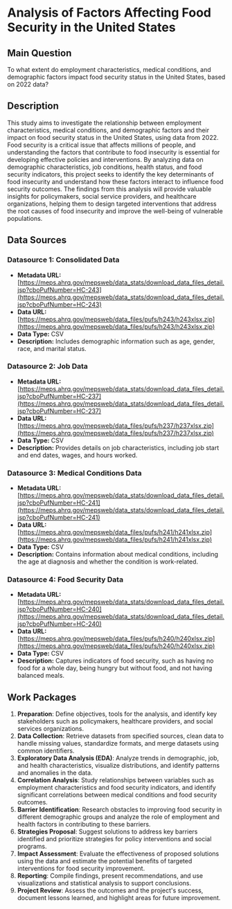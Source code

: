 # Analysis of Factors Affecting Food Security in the United States

## Main Question
To what extent do employment characteristics, medical conditions, and demographic factors impact food security status in the United States, based on 2022 data?

## Description
This study aims to investigate the relationship between employment characteristics, medical conditions, and demographic factors and their impact on food security status in the United States, using data from 2022. Food security is a critical issue that affects millions of people, and understanding the factors that contribute to food insecurity is essential for developing effective policies and interventions. By analyzing data on demographic characteristics, job conditions, health status, and food security indicators, this project seeks to identify the key determinants of food insecurity and understand how these factors interact to influence food security outcomes. The findings from this analysis will provide valuable insights for policymakers, social service providers, and healthcare organizations, helping them to design targeted interventions that address the root causes of food insecurity and improve the well-being of vulnerable populations.

## Data Sources

### Datasource 1: Consolidated Data
- **Metadata URL:** [https://meps.ahrq.gov/mepsweb/data_stats/download_data_files_detail.jsp?cboPufNumber=HC-243](https://meps.ahrq.gov/mepsweb/data_stats/download_data_files_detail.jsp?cboPufNumber=HC-243)
- **Data URL:** [https://meps.ahrq.gov/mepsweb/data_files/pufs/h243/h243xlsx.zip](https://meps.ahrq.gov/mepsweb/data_files/pufs/h243/h243xlsx.zip)
- **Data Type:** CSV
- **Description:** Includes demographic information such as age, gender, race, and marital status.

### Datasource 2: Job Data
- **Metadata URL:** [https://meps.ahrq.gov/mepsweb/data_stats/download_data_files_detail.jsp?cboPufNumber=HC-237](https://meps.ahrq.gov/mepsweb/data_stats/download_data_files_detail.jsp?cboPufNumber=HC-237)
- **Data URL:** [https://meps.ahrq.gov/mepsweb/data_files/pufs/h237/h237xlsx.zip](https://meps.ahrq.gov/mepsweb/data_files/pufs/h237/h237xlsx.zip)
- **Data Type:** CSV
- **Description:** Provides details on job characteristics, including job start and end dates, wages, and hours worked.

### Datasource 3: Medical Conditions Data
- **Metadata URL:** [https://meps.ahrq.gov/mepsweb/data_stats/download_data_files_detail.jsp?cboPufNumber=HC-241](https://meps.ahrq.gov/mepsweb/data_stats/download_data_files_detail.jsp?cboPufNumber=HC-241)
- **Data URL:** [https://meps.ahrq.gov/mepsweb/data_files/pufs/h241/h241xlsx.zip](https://meps.ahrq.gov/mepsweb/data_files/pufs/h241/h241xlsx.zip)
- **Data Type:** CSV
- **Description:** Contains information about medical conditions, including the age at diagnosis and whether the condition is work-related.

### Datasource 4: Food Security Data
- **Metadata URL:** [https://meps.ahrq.gov/mepsweb/data_stats/download_data_files_detail.jsp?cboPufNumber=HC-240](https://meps.ahrq.gov/mepsweb/data_stats/download_data_files_detail.jsp?cboPufNumber=HC-240)
- **Data URL:** [https://meps.ahrq.gov/mepsweb/data_files/pufs/h240/h240xlsx.zip](https://meps.ahrq.gov/mepsweb/data_files/pufs/h240/h240xlsx.zip)
- **Data Type:** CSV
- **Description:** Captures indicators of food security, such as having no food for a whole day, being hungry but without food, and not having balanced meals.

## Work Packages

1. **Preparation**: Define objectives, tools for the analysis, and identify key stakeholders such as policymakers, healthcare providers, and social services organizations.
2. **Data Collection**: Retrieve datasets from specified sources, clean data to handle missing values, standardize formats, and merge datasets using common identifiers.
3. **Exploratory Data Analysis (EDA)**: Analyze trends in demographic, job, and health characteristics, visualize distributions, and identify patterns and anomalies in the data.
4. **Correlation Analysis**: Study relationships between variables such as employment characteristics and food security indicators, and identify significant correlations between medical conditions and food security outcomes.
5. **Barrier Identification**: Research obstacles to improving food security in different demographic groups and analyze the role of employment and health factors in contributing to these barriers.
6. **Strategies Proposal**: Suggest solutions to address key barriers identified and prioritize strategies for policy interventions and social programs.
7. **Impact Assessment**: Evaluate the effectiveness of proposed solutions using the data and estimate the potential benefits of targeted interventions for food security improvement.
8. **Reporting**: Compile findings, present recommendations, and use visualizations and statistical analysis to support conclusions.
9. **Project Review**: Assess the outcomes and the project's success, document lessons learned, and highlight areas for future improvement.
